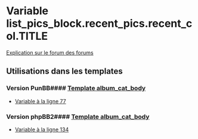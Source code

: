 # Variable list_pics_block.recent_pics.recent_col.TITLE
[Explication sur le forum des forums](http://forum.forumactif.com/t294113-listing-des-variables#list_pics_block.recent_pics.recent_col.TITLE)
## Utilisations dans les templates
### Version PunBB#### [Template album_cat_body](punbb/album_cat_body.md)
* [Variable à la ligne 77](../punbb/album_cat_body.tpl#L77)
### Version phpBB2#### [Template album_cat_body](subsilver/album_cat_body.md)
* [Variable à la ligne 134](../subsilver/album_cat_body.tpl#L134)